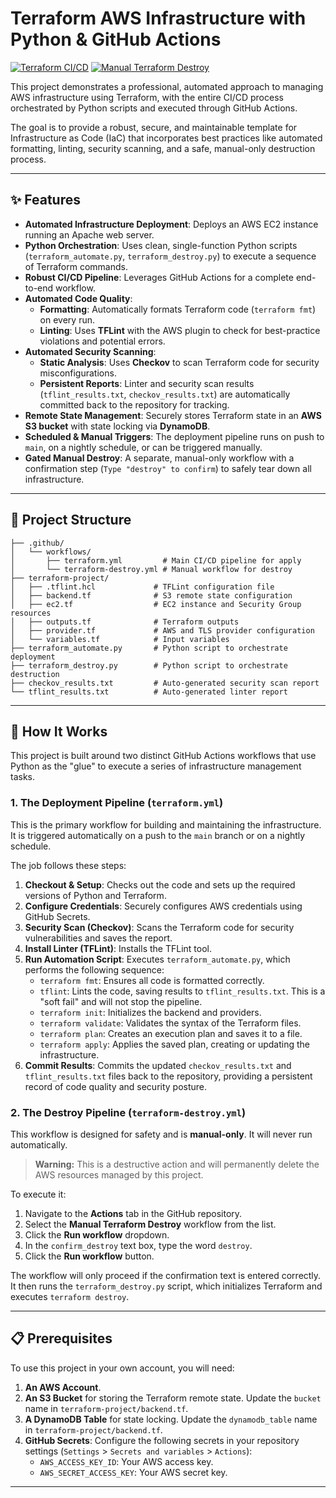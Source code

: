 # Terraform AWS Infrastructure with Python & GitHub Actions

[![Terraform CI/CD](https://github.com/souvroy20/python-devops/actions/workflows/terraform.yml/badge.svg)](https://github.com/souvroy20/python-devops/actions/workflows/terraform.yml)
[![Manual Terraform Destroy](https://github.com/souvroy20/python-devops/actions/workflows/terraform-destroy.yml/badge.svg)](https://github.com/souvroy20/python-devops/actions/workflows/terraform-destroy.yml)

This project demonstrates a professional, automated approach to managing AWS infrastructure using Terraform, with the entire CI/CD process orchestrated by Python scripts and executed through GitHub Actions.

The goal is to provide a robust, secure, and maintainable template for Infrastructure as Code (IaC) that incorporates best practices like automated formatting, linting, security scanning, and a safe, manual-only destruction process.

---

## ✨ Features

- **Automated Infrastructure Deployment**: Deploys an AWS EC2 instance running an Apache web server.
- **Python Orchestration**: Uses clean, single-function Python scripts (`terraform_automate.py`, `terraform_destroy.py`) to execute a sequence of Terraform commands.
- **Robust CI/CD Pipeline**: Leverages GitHub Actions for a complete end-to-end workflow.
- **Automated Code Quality**:
  - **Formatting**: Automatically formats Terraform code (`terraform fmt`) on every run.
  - **Linting**: Uses **TFLint** with the AWS plugin to check for best-practice violations and potential errors.
- **Automated Security Scanning**:
  - **Static Analysis**: Uses **Checkov** to scan Terraform code for security misconfigurations.
  - **Persistent Reports**: Linter and security scan results (`tflint_results.txt`, `checkov_results.txt`) are automatically committed back to the repository for tracking.
- **Remote State Management**: Securely stores Terraform state in an **AWS S3 bucket** with state locking via **DynamoDB**.
- **Scheduled & Manual Triggers**: The deployment pipeline runs on push to `main`, on a nightly schedule, or can be triggered manually.
- **Gated Manual Destroy**: A separate, manual-only workflow with a confirmation step (`Type "destroy" to confirm`) to safely tear down all infrastructure.

---

## 📂 Project Structure

```
├── .github/
│   └── workflows/
│       ├── terraform.yml         # Main CI/CD pipeline for apply
│       └── terraform-destroy.yml # Manual workflow for destroy
├── terraform-project/
│   ├── .tflint.hcl             # TFLint configuration file
│   ├── backend.tf              # S3 remote state configuration
│   ├── ec2.tf                  # EC2 instance and Security Group resources
│   ├── outputs.tf              # Terraform outputs
│   ├── provider.tf             # AWS and TLS provider configuration
│   └── variables.tf            # Input variables
├── terraform_automate.py       # Python script to orchestrate deployment
├── terraform_destroy.py        # Python script to orchestrate destruction
├── checkov_results.txt         # Auto-generated security scan report
└── tflint_results.txt          # Auto-generated linter report
```

---

## 🚀 How It Works

This project is built around two distinct GitHub Actions workflows that use Python as the "glue" to execute a series of infrastructure management tasks.

### 1. The Deployment Pipeline (`terraform.yml`)

This is the primary workflow for building and maintaining the infrastructure. It is triggered automatically on a push to the `main` branch or on a nightly schedule.

The job follows these steps:

1.  **Checkout & Setup**: Checks out the code and sets up the required versions of Python and Terraform.
2.  **Configure Credentials**: Securely configures AWS credentials using GitHub Secrets.
3.  **Security Scan (Checkov)**: Scans the Terraform code for security vulnerabilities and saves the report.
4.  **Install Linter (TFLint)**: Installs the TFLint tool.
5.  **Run Automation Script**: Executes `terraform_automate.py`, which performs the following sequence:
    - `terraform fmt`: Ensures all code is formatted correctly.
    - `tflint`: Lints the code, saving results to `tflint_results.txt`. This is a "soft fail" and will not stop the pipeline.
    - `terraform init`: Initializes the backend and providers.
    - `terraform validate`: Validates the syntax of the Terraform files.
    - `terraform plan`: Creates an execution plan and saves it to a file.
    - `terraform apply`: Applies the saved plan, creating or updating the infrastructure.
6.  **Commit Results**: Commits the updated `checkov_results.txt` and `tflint_results.txt` files back to the repository, providing a persistent record of code quality and security posture.

### 2. The Destroy Pipeline (`terraform-destroy.yml`)

This workflow is designed for safety and is **manual-only**. It will never run automatically.

> **Warning:** This is a destructive action and will permanently delete the AWS resources managed by this project.

To execute it:

1.  Navigate to the **Actions** tab in the GitHub repository.
2.  Select the **Manual Terraform Destroy** workflow from the list.
3.  Click the **Run workflow** dropdown.
4.  In the `confirm_destroy` text box, type the word `destroy`.
5.  Click the **Run workflow** button.

The workflow will only proceed if the confirmation text is entered correctly. It then runs the `terraform_destroy.py` script, which initializes Terraform and executes `terraform destroy`.

---

## 📋 Prerequisites

To use this project in your own account, you will need:

1.  **An AWS Account**.
2.  **An S3 Bucket** for storing the Terraform remote state. Update the `bucket` name in `terraform-project/backend.tf`.
3.  **A DynamoDB Table** for state locking. Update the `dynamodb_table` name in `terraform-project/backend.tf`.
4.  **GitHub Secrets**: Configure the following secrets in your repository settings (`Settings` > `Secrets and variables` > `Actions`):
    - `AWS_ACCESS_KEY_ID`: Your AWS access key.
    - `AWS_SECRET_ACCESS_KEY`: Your AWS secret key.

---
